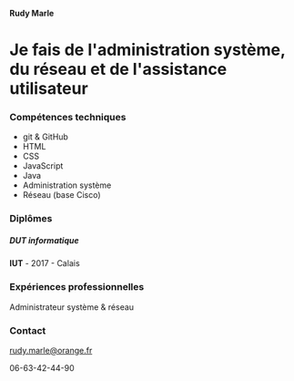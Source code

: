 __Rudy Marle__  


# Je fais de l'administration système, du réseau et de l'assistance utilisateur

### Compétences techniques

- git & GitHub
- HTML
- CSS
- JavaScript
- Java
- Administration système
- Réseau (base Cisco)

### Diplômes

##### DUT informatique
__IUT__ - 2017 - Calais


### Expériences professionnelles

Administrateur système & réseau
 
### Contact
rudy.marle@orange.fr

06-63-42-44-90
